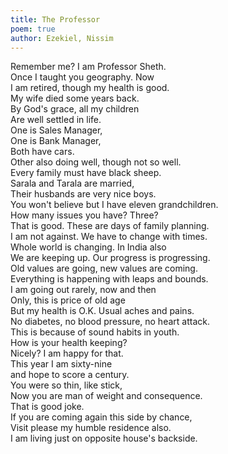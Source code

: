 ```yaml
---
title: The Professor
poem: true
author: Ezekiel, Nissim
---
```

Remember me? I am Professor Sheth.  
Once I taught you geography. Now  
I am retired, though my health is good.  
My wife died some years back.  
By God's grace, all my children  
Are well settled in life.  
One is Sales Manager,  
One is Bank Manager,  
Both have cars.  
Other also doing well, though not so well.  
Every family must have black sheep.  
Sarala and Tarala are married,  
Their husbands are very nice boys.  
You won't believe but I have eleven grandchildren.  
How many issues you have? Three?  
That is good. These are days of family planning.  
I am not against. We have to change with times.  
Whole world is changing. In India also  
We are keeping up. Our progress is progressing.  
Old values are going, new values are coming.  
Everything is happening with leaps and bounds.  
I am going out rarely, now and then  
Only, this is price of old age  
But my health is O.K. Usual aches and pains.  
No diabetes, no blood pressure, no heart attack.  
This is because of sound habits in youth.  
How is your health keeping?  
Nicely? I am happy for that.  
This year I am sixty-nine  
and hope to score a century.  
You were so thin, like stick,  
Now you are man of weight and consequence.  
That is good joke.  
If you are coming again this side by chance,  
Visit please my humble residence also.  
I am living just on opposite house's backside.

